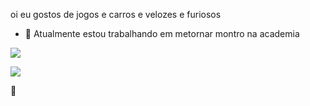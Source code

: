 
oi eu gostos de jogos e carros e velozes e furiosos

- 🔭 
Atualmente estou trabalhando em metornar montro na academia 

 ![](https://www.bs9.com.br/variedades/leo-stronda-vira-evangelico-e-deixa-bonde-da-stronda/10141/)

























![](https://lartbr.com.br/wp-content/webp-express/webp-images/uploads/2023/10/IMG_8007.jpg.webp)

💙
